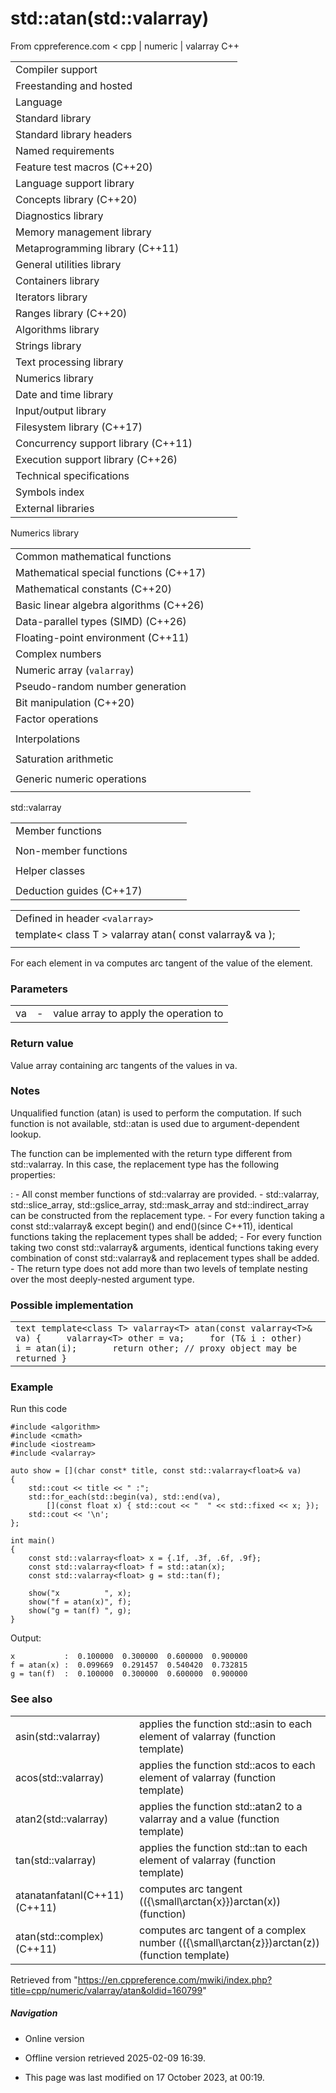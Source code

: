 # std::atan(std::valarray)

From cppreference.com
< cpp‎ | numeric‎ | valarray
C++

|  |  |  |  |  |
| --- | --- | --- | --- | --- |
| Compiler support | | | | |
| Freestanding and hosted | | | | |
| Language | | | | |
| Standard library | | | | |
| Standard library headers | | | | |
| Named requirements | | | | |
| Feature test macros (C++20) | | | | |
| Language support library | | | | |
| Concepts library (C++20) | | | | |
| Diagnostics library | | | | |
| Memory management library | | | | |
| Metaprogramming library (C++11) | | | | |
| General utilities library | | | | |
| Containers library | | | | |
| Iterators library | | | | |
| Ranges library (C++20) | | | | |
| Algorithms library | | | | |
| Strings library | | | | |
| Text processing library | | | | |
| Numerics library | | | | |
| Date and time library | | | | |
| Input/output library | | | | |
| Filesystem library (C++17) | | | | |
| Concurrency support library (C++11) | | | | |
| Execution support library (C++26) | | | | |
| Technical specifications | | | | |
| Symbols index | | | | |
| External libraries | | | | |

Numerics library

|  |  |  |  |  |
| --- | --- | --- | --- | --- |
| Common mathematical functions | | | | |
| Mathematical special functions (C++17) | | | | |
| Mathematical constants (C++20) | | | | |
| Basic linear algebra algorithms (C++26) | | | | |
| Data-parallel types (SIMD) (C++26) | | | | |
| Floating-point environment (C++11) | | | | |
| Complex numbers | | | | |
| Numeric array (`valarray`) | | | | |
| Pseudo-random number generation | | | | |
| Bit manipulation (C++20) | | | | |
| Factor operations | | | | |
| |  |  |  |  |  | | --- | --- | --- | --- | --- | | gcd(C++17) | | | | | | |  |  |  |  |  | | --- | --- | --- | --- | --- | | lcm(C++17) | | | | | |
| Interpolations | | | | |
| |  |  |  |  |  | | --- | --- | --- | --- | --- | | midpoint(C++20) | | | | | | |  |  |  |  |  | | --- | --- | --- | --- | --- | | lerp(C++20) | | | | | |
| Saturation arithmetic | | | | |
| |  |  |  |  |  | | --- | --- | --- | --- | --- | | add_sat(C++26) | | | | | | sub_sat(C++26) | | | | | | saturate_cast(C++26) | | | | | | |  |  |  |  |  | | --- | --- | --- | --- | --- | | mul_sat(C++26) | | | | | | div_sat(C++26) | | | | | |  | | | | | |
| Generic numeric operations | | | | |
| |  |  |  |  |  | | --- | --- | --- | --- | --- | | iota(C++11) | | | | | | ranges::iota(C++23) | | | | | | accumulate | | | | | | inner_product | | | | | | adjacent_difference | | | | | | partial_sum | | | | | | |  |  |  |  |  | | --- | --- | --- | --- | --- | | reduce(C++17) | | | | | | transform_reduce(C++17) | | | | | | inclusive_scan(C++17) | | | | | | exclusive_scan(C++17) | | | | | | transform_inclusive_scan(C++17) | | | | | | transform_exclusive_scan(C++17) | | | | | |

std::valarray

|  |  |  |  |  |
| --- | --- | --- | --- | --- |
| Member functions | | | | |
| |  |  |  |  |  | | --- | --- | --- | --- | --- | | valarray::valarray | | | | | | valarray::~valarray | | | | | | valarray::operator= | | | | | | [valarray::operator[]](operator_at.html "cpp/numeric/valarray/operator at") | | | | | | valarray::swap | | | | | | valarray::size | | | | | | valarray::resize | | | | | | valarray::sum | | | | | | valarray::min | | | | | | valarray::max | | | | | | valarray::shift | | | | | | valarray::cshift | | | | | | valarray::apply | | | | | |  | | | | | | |  |  |  |  |  | | --- | --- | --- | --- | --- | | valarray::operator+valarray::operator-valarray::operator~valarray::operator! | | | | | | valarray::operator+=valarray::operator-=valarray::operator\*=valarray::operator/=valarray::operator%=valarray::operator&=valarray::operator|=valarray::operator^=valarray::operator<<=valarray::operator>>= | | | | | |
| Non-member functions | | | | |
| |  |  |  |  |  | | --- | --- | --- | --- | --- | | swap(std::valarray)(C++11) | | | | | | begin(std::valarray)(C++11) | | | | | | end(std::valarray)(C++11) | | | | | | abs | | | | | | exp | | | | | | log | | | | | | log10 | | | | | | pow | | | | | | sqrt | | | | | | sin | | | | | | cos | | | | | | tan | | | | | | asin | | | | | | acos | | | | | | ****atan**** | | | | | | atan2 | | | | | | sinh | | | | | | cosh | | | | | | tanh | | | | | | |  |  |  |  |  | | --- | --- | --- | --- | --- | | operator\*operator/operator%operator+operator-operator^operator&operator|operator<<operator>>operator&&operator|| | | | | | | operator==operator!=operator<operator>operator<=operator>= | | | | | |  | | | | | |
| Helper classes | | | | |
| |  |  |  |  |  | | --- | --- | --- | --- | --- | | slice_array | | | | | | gslice_array | | | | | | indirect_array | | | | | | |  |  |  |  |  | | --- | --- | --- | --- | --- | | slice | | | | | | gslice | | | | | | mask_array | | | | | |
| Deduction guides (C++17) | | | | |

|  |  |  |
| --- | --- | --- |
| Defined in header `<valarray>` |  |  |
| template< class T >  valarray<T> atan( const valarray<T>& va ); |  |  |
|  |  |  |

For each element in va computes arc tangent of the value of the element.

### Parameters

|  |  |  |
| --- | --- | --- |
| va | - | value array to apply the operation to |

### Return value

Value array containing arc tangents of the values in va.

### Notes

Unqualified function (atan) is used to perform the computation. If such function is not available, std::atan is used due to argument-dependent lookup.

The function can be implemented with the return type different from std::valarray. In this case, the replacement type has the following properties:

:   - All const member functions of std::valarray are provided.
    - std::valarray, std::slice_array, std::gslice_array, std::mask_array and std::indirect_array can be constructed from the replacement type.
    - For every function taking a const std::valarray<T>& except begin() and end()(since C++11), identical functions taking the replacement types shall be added;
    - For every function taking two const std::valarray<T>& arguments, identical functions taking every combination of const std::valarray<T>& and replacement types shall be added.
    - The return type does not add more than two levels of template nesting over the most deeply-nested argument type.

### Possible implementation

|  |
| --- |
| ```text template<class T> valarray<T> atan(const valarray<T>& va) {     valarray<T> other = va;     for (T& i : other)         i = atan(i);       return other; // proxy object may be returned } ``` |

### Example

Run this code

```
#include <algorithm>
#include <cmath>
#include <iostream>
#include <valarray>
 
auto show = [](char const* title, const std::valarray<float>& va)
{
    std::cout << title << " :";
    std::for_each(std::begin(va), std::end(va), 
        [](const float x) { std::cout << "  " << std::fixed << x; });
    std::cout << '\n';
};
 
int main()
{
    const std::valarray<float> x = {.1f, .3f, .6f, .9f};
    const std::valarray<float> f = std::atan(x);
    const std::valarray<float> g = std::tan(f);
 
    show("x          ", x);
    show("f = atan(x)", f);
    show("g = tan(f) ", g);
}

```

Output:

```
x           :  0.100000  0.300000  0.600000  0.900000
f = atan(x) :  0.099669  0.291457  0.540420  0.732815
g = tan(f)  :  0.100000  0.300000  0.600000  0.900000

```

### See also

|  |  |
| --- | --- |
| asin(std::valarray) | applies the function std::asin to each element of valarray   (function template) |
| acos(std::valarray) | applies the function std::acos to each element of valarray   (function template) |
| atan2(std::valarray) | applies the function std::atan2 to a valarray and a value   (function template) |
| tan(std::valarray) | applies the function std::tan to each element of valarray   (function template) |
| atanatanfatanl(C++11)(C++11) | computes arc tangent (\({\small\arctan{x}}\)arctan(x))   (function) |
| atan(std::complex)(C++11) | computes arc tangent of a complex number (\({\small\arctan{z}}\)arctan(z))   (function template) |

Retrieved from "<https://en.cppreference.com/mwiki/index.php?title=cpp/numeric/valarray/atan&oldid=160799>"

##### Navigation

- Online version
- Offline version retrieved 2025-02-09 16:39.

- This page was last modified on 17 October 2023, at 00:19.